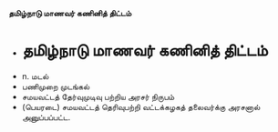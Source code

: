 **தமிழ்நாடு மாணவர் கணினித் திட்டம்**
- # தமிழ்நாடு மாணவர் கணினித் திட்டம்
- n. மடல்
- பணிமுறை முடங்கல்
- சமயவட்டத் தேர்வுமுடிவு பற்றிய அரசர் நிருபம்
- (பெயரடை) சமயவட்டத் தெரிவுபற்றி வட்டக்கழகத் தலைவர்க்கு அரசனால் அனுப்பப்பட்ட.

